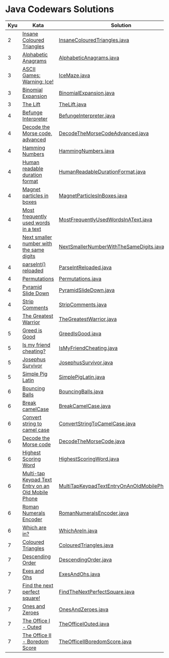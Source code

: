 # Java Codewars Solutions

| Kyu | Kata                                                                                                         | Solution                                                                                                            |
|-----|--------------------------------------------------------------------------------------------------------------|---------------------------------------------------------------------------------------------------------------------|
| 2   | [Insane Coloured Triangles](https://www.codewars.com/kata/5a331ea7ee1aae8f24000175)                          | [InsaneColouredTriangles.java](src/main/java/kyu2/InsaneColouredTriangles.java)                                     |
| 3   | [Alphabetic Anagrams](https://www.codewars.com/kata/53e57dada0cb0400ba000688)                                | [AlphabeticAnagrams.java](src/main/java/kyu3/AlphabeticAnagrams.java)                                               |
| 3   | [ASCII Games: Warning: Ice!](https://www.codewars.com/kata/58f4cc4e43251b1be6000082)                         | [IceMaze.java](src/main/java/kyu3/IceMaze.java)                                                                     |
| 3   | [Binomial Expansion](https://www.codewars.com/kata/540d0fdd3b6532e5c3000b5b)                                 | [BinomialExpansion.java](src/main/java/kyu3/BinomialExpansion.java)                                                 |
| 3   | [The Lift](https://www.codewars.com/kata/58905bfa1decb981da00009e)                                           | [TheLift.java](src/main/java/kyu3/TheLift.java)                                                                     |
| 4   | [Befunge Interpreter](https://www.codewars.com/kata/526c7b931666d07889000a3c)                                | [BefungeInterpreter.java](src/main/java/kyu4/BefungeInterpreter.java)                                               |
| 4   | [Decode the Morse code, advanced](https://www.codewars.com/kata/54b72c16cd7f5154e9000457)                    | [DecodeTheMorseCodeAdvanced.java](src/main/java/kyu4/DecodeTheMorseCodeAdvanced.java)                               |
| 4   | [Hamming Numbers](https://www.codewars.com/kata/526d84b98f428f14a60008da)                                    | [HammingNumbers.java](src/main/java/kyu4/HammingNumbers.java)                                                       |
| 4   | [Human readable duration format](https://www.codewars.com/kata/52742f58faf5485cae000b9a)                     | [HumanReadableDurationFormat.java](src/main/java/kyu4/HumanReadableDurationFormat.java)                             |
| 4   | [Magnet particles in boxes](https://www.codewars.com/kata/56c04261c3fcf33f2d000534)                          | [MagnetParticlesInBoxes.java](src/main/java/kyu4/MagnetParticlesInBoxes.java)                                       |
| 4   | [Most frequently used words in a text](https://www.codewars.com/kata/51e056fe544cf36c410000fb)               | [MostFrequentlyUsedWordsInAText.java](src/main/java/kyu4/MostFrequentlyUsedWordsInAText.java)                       |
| 4   | [Next smaller number with the same digits](https://www.codewars.com/kata/5659c6d896bc135c4c00021e)           | [NextSmallerNumberWithTheSameDigits.java](src/main/java/kyu4/NextSmallerNumberWithTheSameDigits.java)               |
| 4   | [parseInt() reloaded](https://www.codewars.com/kata/525c7c5ab6aecef16e0001a5)                                | [ParseIntReloaded.java](src/main/java/kyu4/ParseIntReloaded.java)                                                   |
| 4   | [Permutations](https://www.codewars.com/kata/5254ca2719453dcc0b00027d)                                       | [Permutations.java](src/main/java/kyu4/Permutations.java)                                                           |
| 4   | [Pyramid Slide Down](https://www.codewars.com/kata/551f23362ff852e2ab000037)                                 | [PyramidSlideDown.java](src/main/java/kyu4/PyramidSlideDown.java)                                                   |
| 4   | [Strip Comments](https://www.codewars.com/kata/51c8e37cee245da6b40000bd)                                     | [StripComments.java](src/main/java/kyu4/StripComments.java)                                                         |
| 4   | [The Greatest Warrior](https://www.codewars.com/kata/5941c545f5c394fef900000c)                               | [TheGreatestWarrior.java](src/main/java/kyu4/TheGreatestWarrior.java)                                               |
| 5   | [Greed is Good](https://www.codewars.com/kata/5270d0d18625160ada0000e4)                                      | [GreedIsGood.java](src/main/java/kyu5/GreedIsGood.java)                                                             |
| 5   | [Is my friend cheating?](https://www.codewars.com/kata/5547cc7dcad755e480000004)                             | [IsMyFriendCheating.java](src/main/java/kyu5/IsMyFriendCheating.java)                                               |
| 5   | [Josephus Survivor](https://www.codewars.com/kata/555624b601231dc7a400017a)                                  | [JosephusSurvivor.java](src/main/java/kyu5/JosephusSurvivor.java)                                                   |
| 5   | [Simple Pig Latin](https://www.codewars.com/kata/520b9d2ad5c005041100000f)                                   | [SimplePigLatin.java](src/main/java/kyu5/SimplePigLatin.java)                                                       |
| 6   | [Bouncing Balls](https://www.codewars.com/kata/5544c7a5cb454edb3c000047)                                     | [BouncingBalls.java](src/main/java/kyu6/BouncingBalls.java)                                                         |
| 6   | [Break camelCase](https://www.codewars.com/kata/5208f99aee097e6552000148)                                    | [BreakCamelCase.java](src/main/java/kyu6/BreakCamelCase.java)                                                       |
| 6   | [Convert string to camel case](https://www.codewars.com/kata/517abf86da9663f1d2000003)                       | [ConvertStringToCamelCase.java](src/main/java/kyu6/ConvertStringToCamelCase.java)                                   |
| 6   | [Decode the Morse code](https://www.codewars.com/kata/54b724efac3d5402db00065e)                              | [DecodeTheMorseCode.java](src/main/java/kyu6/DecodeTheMorseCode.java)                                               |
| 6   | [Highest Scoring Word](https://www.codewars.com/kata/57eb8fcdf670e99d9b000272)                               | [HighestScoringWord.java](src/main/java/kyu6/HighestScoringWord.java)                                               |
| 6   | [Multi-tap Keypad Text Entry on an Old Mobile Phone](https://www.codewars.com/kata/54a2e93b22d236498400134b) | [MultiTapKeypadTextEntryOnAnOldMobilePhone.java](src/main/java/kyu6/MultiTapKeypadTextEntryOnAnOldMobilePhone.java) |
| 6   | [Roman Numerals Encoder](https://www.codewars.com/kata/51b62bf6a9c58071c600001b)                             | [RomanNumeralsEncoder.java](src/main/java/kyu6/RomanNumeralsEncoder.java)                                           |
| 6   | [Which are in?](https://www.codewars.com/kata/550554fd08b86f84fe000a58)                                      | [WhichAreIn.java](src/main/java/kyu6/WhichAreIn.java)                                                               |
| 7   | [Coloured Triangles](https://www.codewars.com/kata/5a25ac6ac5e284cfbe000111)                                 | [ColouredTriangles.java](src/main/java/kyu7/ColouredTriangles.java)                                                 |
| 7   | [Descending Order](https://www.codewars.com/kata/5467e4d82edf8bbf40000155)                                   | [DescendingOrder.java](src/main/java/kyu7/DescendingOrder.java)                                                     |
| 7   | [Exes and Ohs](https://www.codewars.com/kata/55908aad6620c066bc00002a)                                       | [ExesAndOhs.java](src/main/java/kyu7/ExesAndOhs.java)                                                               |
| 7   | [Find the next perfect square!](https://www.codewars.com/kata/56269eb78ad2e4ced1000013)                      | [FindTheNextPerfectSquare.java](src/main/java/kyu7/FindTheNextPerfectSquare.java)                                   |
| 7   | [Ones and Zeroes](https://www.codewars.com/kata/578553c3a1b8d5c40300037c)                                    | [OnesAndZeroes.java](src/main/java/kyu7/OnesAndZeroes.java)                                                         |
| 7   | [The Office I - Outed](https://www.codewars.com/kata/57ecf6efc7fe13eb070000e1)                               | [TheOfficeIOuted.java](src/main/java/kyu7/TheOfficeIOuted.java)                                                     |
| 7   | [The Office II - Boredom Score](https://www.codewars.com/kata/57ed4cef7b45ef8774000014)                      | [TheOfficeIIBoredomScore.java](src/main/java/kyu7/TheOfficeIIBoredomScore.java)                                     |
